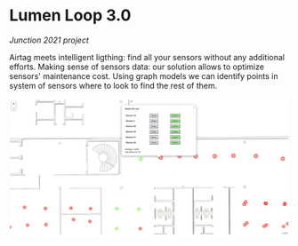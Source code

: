 # Lumen Loop 3.0
*Junction 2021 project*

Airtag meets intelligent ligthing: find all your sensors without any additional efforts.
Making sense of sensors data: our solution allows to optimize sensors' maintenance cost. Using graph models we can identify points in system of sensors where to look to find the rest of them.


![Demo Image](https://github.com/LizaLebedeva/junction-2021/blob/master/lumen_loop_site_1.png)

